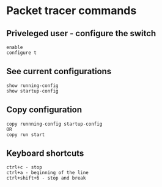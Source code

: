 # Packet tracer commands

## Priveleged user - configure the switch 
```
enable
configure t
```
## See current configurations
```
show running-config
show startup-config
```

## Copy configuration
```
copy runnning-config startup-config
OR
copy run start
```


## Keyboard shortcuts
```
ctrl+c - stop
ctrl+a - beginning of the line
ctrl+shift+6 - stop and break 

```
